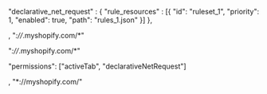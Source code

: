 "declarative_net_request" : {
    "rule_resources" : [{
      "id": "ruleset_1",
      "priority": 1,
      "enabled": true,
      "path": "rules_1.json"
    }]
  },


  , "*://*.myshopify.com/*"

  "*://*.myshopify.com/*"

  "permissions": ["activeTab", "declarativeNetRequest"]

  , "*://myshopify.com/"